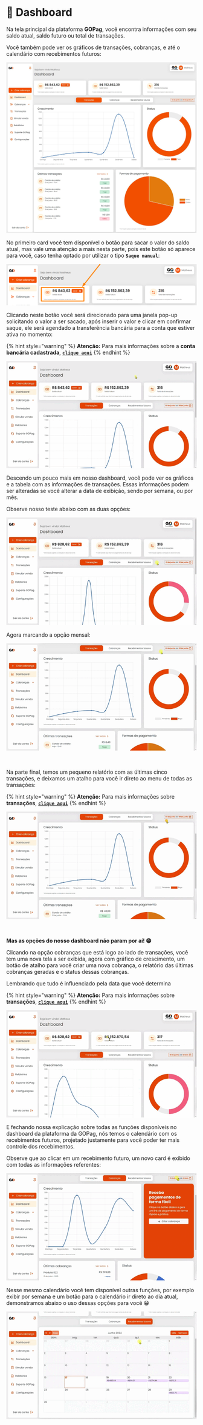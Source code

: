 # 📱 Dashboard

Na tela principal da plataforma **GOPag**, você encontra informações com seu saldo atual, saldo futuro ou total de transações.

Você também pode ver os gráficos de transações, cobranças, e até o calendário com recebimentos futuros:

![](../assets/prints/tela_inicial.jpg)

No primeiro card você tem disponível o botão para sacar o valor do saldo atual, mas vale uma atenção a mais nesta parte, pois este botão só aparece para você, caso tenha optado por utilizar o tipo **`Saque manual`**:

![](../assets/prints/dashboard_btn_saque.png)

Clicando neste botão você será direcionado para uma janela pop-up solicitando o valor a ser sacado, após inserir o valor e clicar em confirmar saque, ele será agendado a transferência bancária para a conta que estiver ativa no momento:

{% hint style="warning" %}
**Atenção:** Para mais informações sobre a **conta bancária cadastrada**, [**`clique aqui`**](https://docs.gopag.com.br/configuracoes#conta-bancaria)
{% endhint %}

![](../assets/prints/dashboard_btn_saque.gif)

Descendo um pouco mais em nosso dashboard, você pode ver os gráficos e a tabela com as informações de transações. Essas informações podem ser alteradas se você alterar a data de exibição, sendo por semana, ou por mês.

Observe nosso teste abaixo com as duas opções:

![](../assets/prints/dashboard_transacoes_semana.gif)

Agora marcando a opção mensal:

![](../assets/prints/dashboard_transacoes_mensal.gif)

<br>

Na parte final, temos um pequeno relatório com as últimas cinco transações, e deixamos um atalho para você ir direto ao menu de todas as transações:

{% hint style="warning" %}
**Atenção:** Para mais informações sobre **transações**, [**`clique aqui`**](/TRANSACOES/README.md)
{% endhint %}

![](../assets/prints/dashboard_transacoes_botao.gif)

<br>

**Mas as opções do nosso dashboard não param por aí! 😁**

Clicando na opção cobranças que está logo ao lado de transações, você tem uma nova tela a ser exibida, agora com gráfico de crescimento, um botão de atalho para você criar uma nova cobrança, o relatório das últimas cobranças geradas e o status dessas cobranças. 

Lembrando que tudo é influenciado pela data que você determina

{% hint style="warning" %}
**Atenção:** Para mais informações sobre **transações**, [**`clique aqui`**](/TRANSACOES/README.md)
{% endhint %}

![](../assets/prints/dashboard_cobrancas.gif)

E fechando nossa explicação sobre todas as funções disponíveis no dashboard da plataforma da GOPag, nós temos o calendário com os recebimentos futuros, projetado justamente para você poder ter mais controle dos recebimentos.

Observe que ao clicar em um recebimento futuro, um novo card é exibido com todas as informações referentes:

![](../assets/prints/dashboard_recebimentos.gif)

Nesse mesmo calendário você tem disponível outras funções, por exemplo exibir por semana e um botão para o calendário ir direto ao dia atual, demonstramos abaixo o uso dessas opções para você 😁

![](../assets/prints/dashboard_recebimentos_calendario.gif)

